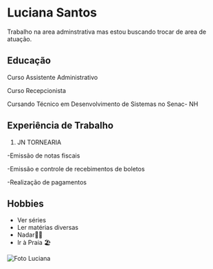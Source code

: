 # Luciana Santos


Trabalho na area adminstrativa mas estou buscando trocar de area de atuação.

## Educação

Curso Assistente Administrativo

Curso Recepcionista

Cursando Técnico em Desenvolvimento de Sistemas no Senac- NH

## Experiência de Trabalho

1. JN TORNEARIA
 
-Emissão de notas fiscais

-Emissão e controle de recebimentos de boletos

-Realização de pagamentos

 ## Hobbies  
 
 - Ver séries 
 - Ler matérias diversas
 - Nadar🏊‍♀️
 - Ir à Praia 🏖️

![Foto Luciana](fotolu.jpg)

